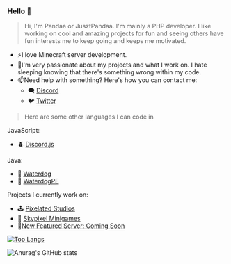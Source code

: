 ### Hello 👋

> Hi, I'm Pandaa or JusztPandaa. I'm mainly a PHP developer. I like working on cool and amazing projects for fun and seeing others have fun interests me to keep going and keeps me motivated.

- ⚡I love Minecraft server development.
- 🌱I'm very passionate about my projects and what I work on. I hate sleeping knowing that there's something wrong within my code.
- 📫Need help with something? Here's how you can contact me:
  - 🗨️ [Discord](https://discord.com/users/320397746584551425)
  - 🐦 [Twitter](https://twitter.com/phpPandaa)

> Here are some other languages I can code in

JavaScript:
 - 🪲 [Discord.js](https://github.com/discord/discordjs)

Java:
- 🤝 [Waterdog](https://docs.waterdog.dev)
- 🤝 [WaterdogPE](https://docs.waterdog.dev)

Projects I currently work on:
- 🕹️ [Pixelated Studios](https://www.pixelatedstudios.xyz)
- 🌋 [Skypixel Minigames](https://skypixelmc.xyz)
-  🧚[New Featured Server: Coming Soon](https://comingsoon.net)











[![Top Langs](https://github-readme-stats.vercel.app/api/top-langs/?username=JusztPandaalangs_count=4)](https://github.com/anuraghazra/github-readme-stats)




![Anurag's GitHub stats](https://github-readme-stats.vercel.app/api?username=JusztPandaa&show_icons=true&theme=dracula)


